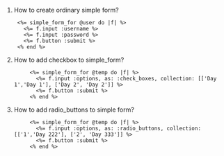 1. How to create ordinary simple form?
      
        <%= simple_form_for @user do |f| %>
          <%= f.input :username %>
          <%= f.input :password %>
          <%= f.button :submit %>
        <% end %>
2. How to add checkbox to simple_form?
      
      
            <%= simple_form_for @temp do |f| %>
              <%= f.input :options, as: :check_boxes, collection: [['Day 1','Day 1'], ['Day 2', 'Day 2']] %>
              <%= f.button :submit %>
            <% end %>
3. How to add radio_buttons to simple form?
            
            <%= simple_form_for @temp do |f| %>
              <%= f.input :options, as: :radio_buttons, collection: [['1','Day 222'], ['2', 'Day 333']] %>
              <%= f.button :submit %>
            <% end %>
